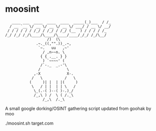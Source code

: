 # moosint
 
```
   ____ ___  ____  ____  ____  _____(_)___  / /_
  / __ `__ \/ __ \/ __ \/ __ \/ ___/ / __ \/ __/
 / / / / / / /_/ / /_/ / /_/ (__  ) / / / / /_  
/_/ /_/ /_/\____/\____/\____/____/_/_/ /_/\__/  
                   /)  (\
              .~._((,"".))_.~,
               `~.   uu   ,~'
                 / ,n~~n. \
                { { .__. } }
                 ) `~~~~' (
                /`-._  _.-'\
               /            \
             ,-X            X-.
            /   \          /   \
           (     )| |  | |(     )
            \   / | |  | | \   /
             \_(.-( )--( )-.)_/
             /_,\ ) /  \ ( /._\
                 /_,\  /._\      
````

A small google dorking/OSINT gathering script updated from goohak by moo

./moosint.sh target.com
